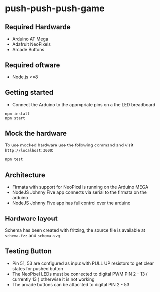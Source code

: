 # push-push-push-game

## Required Hardwarde

- Arduino AT Mega
- Adafruit NeoPixels
- Arcade Buttons

## Required oftware

- Node.js >=8

## Getting started
- Connect the Arduino to the appropriate pins on a the LED breadboard

```
npm install
npm start
```

## Mock the hardware

To use mocked hardware use the following command and visit `http://localhost:3000`:

```sh
npm test
```

## Architecture

- Firmata with support for NeoPixel is running on the Arduino MEGA
- NodeJS Johnny Five app connects via serial to the firmata on the arduino
- NodeJS Johnny Five app has full control over the arduino

## Hardware layout

Schema has been created with fritzing, the source file is available at `schema.fzz` and `schema.svg`

## Testing Button
- Pin 51, 53 are configured as input with PULL UP resistors to get clear states for pushed button
- The NeoPixel LEDs must be connected to digital PWM PIN 2 - 13 ( currently 13 ) otherwise it is not working
- The arcade buttons can be attachted to digital PIN 2 - 53
